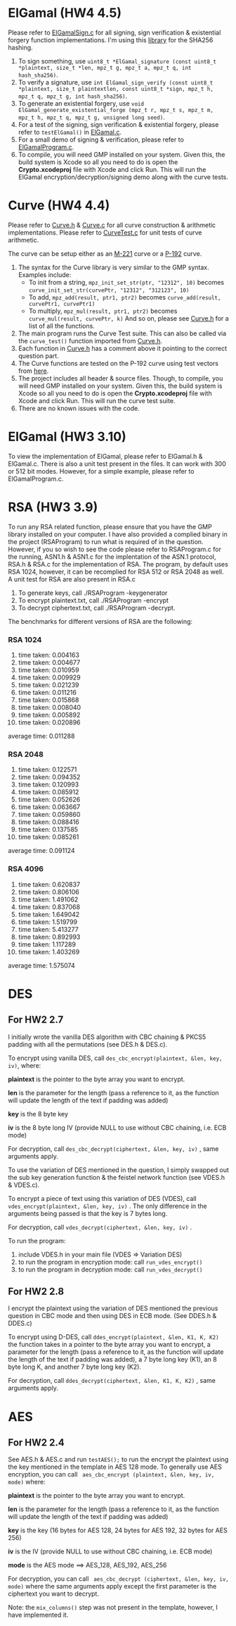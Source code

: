 # ElGamal (HW4 4.5)

Please refer to [ElGamalSign.c](Crypto/ElGamal/ElGamalSign.c) for all signing, sign verification & existential forgery function implementations. I'm using this [library](https://github.com/amosnier/sha-2) for the SHA256 hashing.

1. To sign something, use  ``` uint8_t *ElGamal_signature (const uint8_t *plaintext, size_t *len, mpz_t g, mpz_t a, mpz_t q, int hash_sha256) ```.
2. To verify a signature, use ``` int ElGamal_sign_verify (const uint8_t *plaintext, size_t plaintextlen, const uint8_t *sign, mpz_t h, mpz_t q, mpz_t g, int hash_sha256) ```.
3. To generate an existential forgery, use ``` void ElGamal_generate_existential_forge (mpz_t r, mpz_t s, mpz_t m, mpz_t h, mpz_t q, mpz_t g, unsigned long seed) ```.
4. For a test of the signing, sign verification & existential forgery, please refer to ```testElGamal()``` in [ElGamal.c](Crypto/ElGamal/ElGamal.c).
5. For a small demo of signing & verification, please refer to [ElGamalProgram.c](Crypto/ElGamalProgram.c).
6. To compile, you will need GMP installed on your system. Given this, the build system is Xcode so all you need to do is open the __Crypto.xcodeproj__ file with Xcode and click Run. This will run the ElGamal encryption/decryption/signing demo along with the curve tests.

# Curve (HW4 4.4)

Please refer to [Curve.h](Crypto/Curve/Curve.h) & [Curve.c](Crypto/Curve/Curve.c) for all curve construction & arithmetic implementations.
Please refer to [CurveTest.c](Crypto/Curve/CurveTest.c) for unit tests of curve arithmetic.

The curve can be setup either as an [M-221](https://safecurves.cr.yp.to) curve or a [P-192](https://csrc.nist.gov/csrc/media/publications/fips/186/2/archive/2000-01-27/documents/fips186-2.pdf) curve.

1. The syntax for the Curve library is very similar to the GMP syntax. Examples include:
	- To init from a string, ``` mpz_init_set_str(ptr, "12312", 10) ``` becomes ``` curve_init_set_str(curvePtr, "12312", "312123", 10) ```
	- To add, ``` mpz_add(result, ptr1, ptr2) ``` becomes ``` curve_add(result, curvePtr1, curvePtr1) ```
	- To multiply, ``` mpz_mul(result, ptr1, ptr2) ``` becomes ``` curve_mul(result, curvePtr, k) ```
	And so on, please see [Curve.h](Crypto/Curve/Curve.h) for a list of all the functions.
2. The main program runs the Curve Test suite. This can also be called via the ``` curve_test() ``` function imported from [Curve.h](Crypto/Curve/Curve.h).
3. Each function in [Curve.h](Crypto/Curve/Curve.h) has a comment above it pointing to the correct question part.
4. The Curve functions are tested on the P-192 curve using test vectors from [here](http://point-at-infinity.org/ecc/nisttv).
5. The project includes all header & source files. Though, to compile, you will need GMP installed on your system. Given this, the build system is Xcode so all you need to do is open the __Crypto.xcodeproj__ file with Xcode and click Run. This will run the curve test suite.
6. There are no known issues with the code.

# ElGamal (HW3 3.10)

To view the implementation of ElGamal, please refer to ElGamal.h & ElGamal.c. There is also a unit test present in the files. It can work with 300 or 512 bit modes.
However, for a simple example, please refer to ElGamalProgram.c.

# RSA (HW3 3.9)

To run any RSA related function, please ensure that you have the GMP library installed on your computer. I have also provided a complied binary in the project (RSAProgram) to run what is required of in the question. However, if you so wish to see the code please refer to RSAProgram.c for the running, ASN1.h & ASN1.c for the implentation of the ASN.1 protocol, RSA.h &  RSA.c for the implementation of RSA. The program, by default uses RSA 1024, however, it can be recomplied for RSA 512 or RSA 2048 as well. A unit test for RSA are also present in RSA.c

1. To generate keys, call ./RSAProgram -keygenerator
2. To encrypt plaintext.txt, call ./RSAProgram -encrypt
2. To decrypt ciphertext.txt, call ./RSAProgram -decrypt.

The benchmarks for different versions of RSA are the following:
### RSA 1024
1. time taken: 0.004163
2. time taken: 0.004677
3. time taken: 0.010959
4. time taken: 0.009929
5. time taken: 0.021239
6. time taken: 0.011216
7. time taken: 0.015868
8. time taken: 0.008040
9. time taken: 0.005892
10. time taken: 0.020896

average time: 0.011288

### RSA 2048
1. time taken: 0.122571
2. time taken: 0.094352
3. time taken: 0.120993
4. time taken: 0.085912
5. time taken: 0.052626
6. time taken: 0.063667
7. time taken: 0.059860
8. time taken: 0.088416
9. time taken: 0.137585
10. time taken: 0.085261

average time: 0.091124

### RSA 4096
1. time taken: 0.620837
2. time taken: 0.806106
3. time taken: 1.491062
4. time taken: 0.837068
5. time taken: 1.649042
6. time taken: 1.519799
7. time taken: 5.413277
8. time taken: 0.892993
9. time taken: 1.117289
10. time taken: 1.403269

average time: 1.575074

# DES

## For HW2 2.7
I initially wrote the vanilla DES algorithm with CBC chaining & PKCS5 padding with all the permutations (see DES.h & DES.c). 

To encrypt using vanilla DES, call ``` des_cbc_encrypt(plaintext, &len, key,  iv) ```, where: 

**plaintext** is the pointer to the byte array you want to encrypt.

**len** is the parameter for the length (pass a reference to it, as the function will update the length of the text if padding was added)

**key** is the 8 byte key

**iv** is the 8 byte long IV (provide NULL to use without CBC chaining, i.e. ECB mode)

For decryption, call ``` des_cbc_decrypt(ciphertext, &len, key, iv) ``` , same arguments apply.

To use the variation of DES mentioned in the question, I simply swapped out the sub key generation function & the feistel network function (see VDES.h & VDES.c).

To encrypt a piece of text using this variation of DES (VDES), call ``` vdes_encrypt(plaintext, &len, key, iv) ``` . The only difference in the arguments being passed is that the key is 7 bytes long.  

For decryption, call ``` vdes_decrypt(ciphertext, &len, key, iv) ``` .


To run the program:

1. include VDES.h in your main file (VDES => Variation DES)
2. to run the program in encryption mode: call ``` run_vdes_encrypt() ```
3. to run the program in decryption mode: call ``` run_vdes_decrypt() ```

## For HW2 2.8

I encrypt the plaintext using the variation of DES mentioned the previous question in CBC mode and then using DES in ECB mode. (See DDES.h & DDES.c)

To encrypt using D-DES, call ``` ddes_encrypt(plaintext, &len, K1, K, K2) ``` the function takes in a pointer to the byte array you want to encrypt, a parameter for the length (pass a reference to it, as the function will update the length of the text if padding was added), a 7 byte long key (K1), an 8 byte long K, and another 7 byte long key (K2). 

For decryption, call ``` ddes_decrypt(ciphertext, &len, K1, K, K2) ``` , same arguments apply.

# AES

## For HW2 2.4
See AES.h & AES.c and run  ``` testAES(); ``` to run the encrypt the plaintext using the key mentioned in the template in AES 128 mode. 
To generally use AES encryption, you can call ``` aes_cbc_encrypt (plaintext, &len, key, iv, mode)``` where:

**plaintext** is the pointer to the byte array you want to encrypt.

**len** is the parameter for the length (pass a reference to it, as the function will update the length of the text if padding was added)

**key** is the  key (16 bytes for AES 128, 24 bytes for AES 192, 32 bytes for AES 256)

**iv** is the IV (provide NULL to use without CBC chaining, i.e. ECB mode)

**mode** is the AES mode ==> AES_128, AES_192, AES_256

For decryption, you can call ``` aes_cbc_decrypt (ciphertext, &len, key, iv, mode)``` where the same arguments apply except the first parameter is the ciphertext you want to decrypt.

Note: the ``` mix_columns() ``` step was not present in the template, however, I have implemented it.

